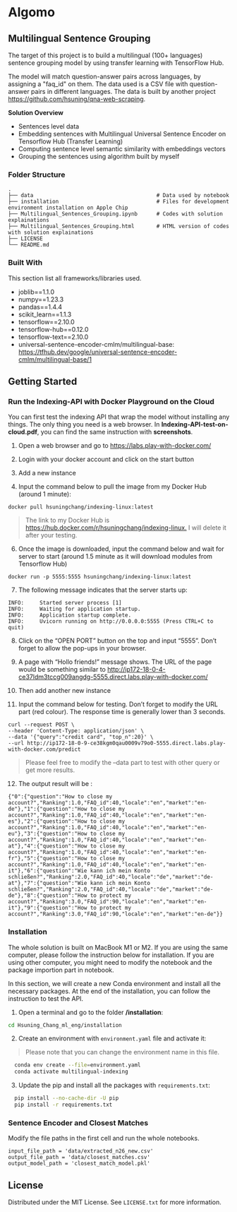 # Algomo

## Multilingual Sentence Grouping

The target of this project is to build a multilingual (100+ languages) sentence grouping model by using transfer learning with TensorFlow Hub.

The model will match question-answer pairs across languages, by assigning a "faq_id" on them. The data used is a CSV file with question-answer pairs in different languages. The data is built by another project https://github.com/hsuning/qna-web-scraping.

**Solution Overview**

- Sentences level data
- Embedding sentences with Multilingual Universal Sentence Encoder on Tensorflow Hub (Transfer Learning)
- Computing sentence level semantic similarity with embeddings vectors
- Grouping the sentences using algorithm built by myself

### Folder Structure
    .
    ├── data                                       # Data used by notebook
    ├── installation                               # Files for development environment installation on Apple Chip
    ├── Multilingual_Sentences_Grouping.ipynb      # Codes with solution explainations
    ├── Multilingual_Sentences_Grouping.html       # HTML version of codes with solution explainations
    ├── LICENSE
    └── README.md

### Built With
This section list all frameworks/libraries used.
- joblib==1.1.0
- numpy==1.23.3
- pandas==1.4.4
- scikit_learn==1.1.3
- tensorflow==2.10.0
- tensorflow-hub==0.12.0
- tensorflow-text==2.10.0
- universal-sentence-encoder-cmlm/multilingual-base: <https://tfhub.dev/google/universal-sentence-encoder-cmlm/multilingual-base/1>

<!-- GETTING STARTED -->
## Getting Started

### Run the Indexing-API with Docker Playground on the Cloud
You can first test the indexing API that wrap the model without installing any things. The only thing you need is a web browser. In **Indexing-API-test-on-cloud.pdf**, you can find the same instruction with **screenshots**.

1. Open a web browser and go to <https://labs.play-with-docker.com/>

2. Login with your docker account and click on the start button

4. Add a new instance

5. Input the command below to pull the image from my Docker Hub (around 1 minute):
```
docker pull hsuningchang/indexing-linux:latest
```
> The link to my Docker Hub is <https://hub.docker.com/r/hsuningchang/indexing-linux.> I will delete it after your testing.

6. Once the image is downloaded, input the command below and wait for server to start (around 1.5 minute as it will download modules from Tensorflow Hub)
```
docker run -p 5555:5555 hsuningchang/indexing-linux:latest
```

7. The following message indicates that the server starts up:
```
INFO:     Started server process [1]
INFO:     Waiting for application startup.
INFO:     Application startup complete.
INFO:     Uvicorn running on http://0.0.0.0:5555 (Press CTRL+C to quit)
```

8. Click on the “OPEN PORT” button on the top and input “5555”. Don’t forget to allow the pop-ups in your browser.
    
9. A page with “Hollo friends!” message shows. The URL of the page would be something similar to <http://ip172-18-0-4-ce37ldm3tccg009angdg-5555.direct.labs.play-with-docker.com/>
    
10. Then add another new instance
    
11. Input the command below for testing. Don’t forget to modify the URL part (red colour). The response time is generally lower than 3 seconds.
```
curl --request POST \
--header 'Content-Type: application/json' \
--data '{"query":"credit card", "top_n":20}' \
--url http://ip172-18-0-9-ce38kgm0qau0009v79o0-5555.direct.labs.play-with-docker.com/predict
```

> Please feel free to modify the –data part to test with other query or get more results.


12. The output result will be :

```
{"0":{"question":"How to close my account?","Ranking":1.0,"FAQ_id":40,"locale":"en","market":"en-de"},"1":{"question":"How to close my account?","Ranking":1.0,"FAQ_id":40,"locale":"en","market":"en-es"},"2":{"question":"How to close my account?","Ranking":1.0,"FAQ_id":40,"locale":"en","market":"en-eu"},"3":{"question":"How to close my account?","Ranking":1.0,"FAQ_id":40,"locale":"en","market":"en-at"},"4":{"question":"How to close my account?","Ranking":1.0,"FAQ_id":40,"locale":"en","market":"en-fr"},"5":{"question":"How to close my account?","Ranking":1.0,"FAQ_id":40,"locale":"en","market":"en-it"},"6":{"question":"Wie kann ich mein Konto schließen?","Ranking":2.0,"FAQ_id":40,"locale":"de","market":"de-at"},"7":{"question":"Wie kann ich mein Konto schließen?","Ranking":2.0,"FAQ_id":40,"locale":"de","market":"de-de"},"8":{"question":"How to protect my account?","Ranking":3.0,"FAQ_id":90,"locale":"en","market":"en-it"},"9":{"question":"How to protect my account?","Ranking":3.0,"FAQ_id":90,"locale":"en","market":"en-de"}}
```

### Installation
The whole solution is built on MacBook M1 or M2. If you are using the same computer, please follow the instruction below for installation.
If you are using other computer, you might need to modify the notebook and the package importion part in notebook.

In this section, we will create a new Conda environment and install all the necessary packages. At the end of the installation, you can follow the instruction to test the API.

1. Open a terminal and go to the folder **/installation**:
```sh
cd Hsuning_Chang_ml_eng/installation
```

2. Create an environment with ```environment.yaml``` file and activate it:

> Please note that you can change the environment name in this file.

```sh
  conda env create --file=environment.yaml
  conda activate multilingual-indexing
```

3. Update the pip and install all the packages with ```requirements.txt```:

```sh
  pip install --no-cache-dir -U pip
  pip install -r requirements.txt
```


### Sentence Encoder and Closest Matches
Modify the file paths in the first cell and run the whole notebooks.

```
input_file_path = 'data/extracted_n26_new.csv'
output_file_path = 'data/closest_matches.csv'
output_model_path = 'closest_match_model.pkl'
```

<!-- LICENSE -->

## License
Distributed under the MIT License. See `LICENSE.txt` for more information.
